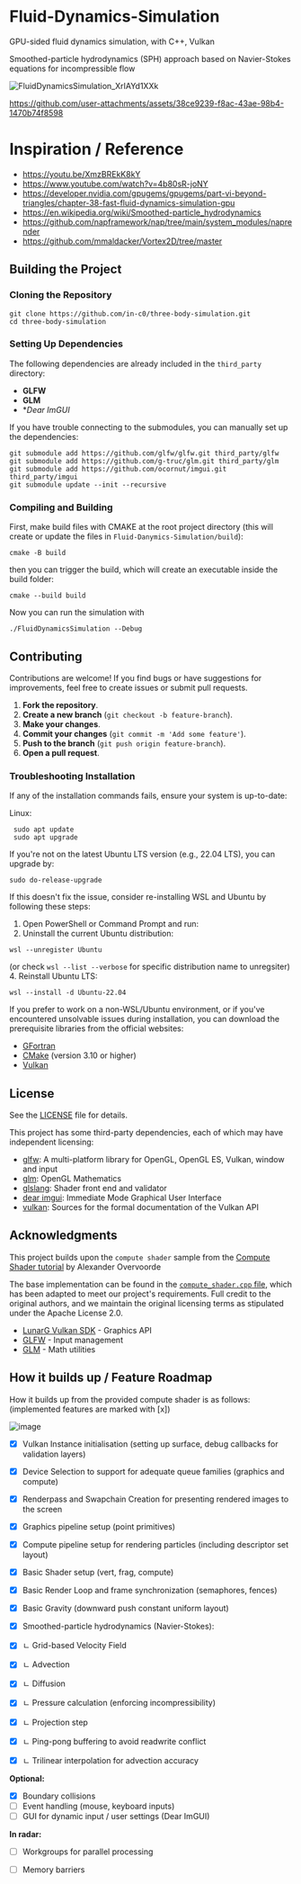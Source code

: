 # Fluid-Dynamics-Simulation
GPU-sided fluid dynamics simulation, with C++, Vulkan


Smoothed-particle hydrodynamics (SPH) approach based on Navier-Stokes equations for incompressible flow


![FluidDynamicsSimulation_XrIAYd1XXk](https://github.com/user-attachments/assets/45049b6a-9c97-4af6-a54c-09fa668579f8)
 

https://github.com/user-attachments/assets/38ce9239-f8ac-43ae-98b4-1470b74f8598



 # Inspiration / Reference
- https://youtu.be/XmzBREkK8kY
- https://www.youtube.com/watch?v=4b80sR-joNY
- https://developer.nvidia.com/gpugems/gpugems/part-vi-beyond-triangles/chapter-38-fast-fluid-dynamics-simulation-gpu
- https://en.wikipedia.org/wiki/Smoothed-particle_hydrodynamics
- https://github.com/napframework/nap/tree/main/system_modules/naprender
- https://github.com/mmaldacker/Vortex2D/tree/master


## Building the Project

### Cloning the Repository

```
git clone https://github.com/in-c0/three-body-simulation.git
cd three-body-simulation
```

### Setting Up Dependencies

The following dependencies are already included in the `third_party` directory: 
- **GLFW**
- **GLM**
- **Dear ImGUI*

If you have trouble connecting to the submodules, you can manually set up the dependencies:

```
git submodule add https://github.com/glfw/glfw.git third_party/glfw
git submodule add https://github.com/g-truc/glm.git third_party/glm
git submodule add https://github.com/ocornut/imgui.git third_party/imgui
git submodule update --init --recursive
```

### Compiling and Building

First, make build files with CMAKE at the root project directory (this will create or update the files in `Fluid-Danymics-Simulation/build`):
```
cmake -B build
```

then you can trigger the build, which will create an executable inside the build folder:
```
cmake --build build
```

Now you can run the simulation with
```
./FluidDynamicsSimulation --Debug
```


## Contributing

Contributions are welcome! If you find bugs or have suggestions for improvements, feel free to create issues or submit pull requests.

1. **Fork the repository**.
2. **Create a new branch** (`git checkout -b feature-branch`).
3. **Make your changes**.
4. **Commit your changes** (`git commit -m 'Add some feature'`).
5. **Push to the branch** (`git push origin feature-branch`).
6. **Open a pull request**.


### Troubleshooting Installation

If any of the installation commands fails, ensure your system is up-to-date:

Linux:
```
 sudo apt update
 sudo apt upgrade
```
If you're not on the latest Ubuntu LTS version (e.g., 22.04 LTS), you can upgrade by:
 ```
 sudo do-release-upgrade
 ```

If this doesn't fix the issue, consider re-installing WSL and Ubuntu by following these steps:
 1. Open PowerShell or Command Prompt and run:
 3. Uninstall the current Ubuntu distribution:
```
wsl --unregister Ubuntu
```     
(or check `wsl --list --verbose` for specific distribution name to unregsiter)
 4. Reinstall Ubuntu LTS:
 ```
 wsl --install -d Ubuntu-22.04
 ```

If you prefer to work on a non-WSL/Ubuntu environment, or if you've encountered unsolvable issues during installation, you can download the prerequisite libraries from the official websites:
- [GFortran](https://fortran-lang.org/learn/os_setup/install_gfortran/)
- [CMake](https://cmake.org/download/) (version 3.10 or higher)
- [Vulkan](https://vulkan.lunarg.com/doc/sdk/1.3.290.0/linux/getting_started.html)


## License

See the [LICENSE](LICENSE) file for details.

This project has some third-party dependencies, each of which may have independent licensing:

* [glfw](https://github.com/glfw/glfw): A multi-platform library for OpenGL, OpenGL ES, Vulkan, window and input
* [glm](https://github.com/g-truc/glm): OpenGL Mathematics
* [glslang](https://github.com/KhronosGroup/glslang): Shader front end and validator
* [dear imgui](https://github.com/ocornut/imgui): Immediate Mode Graphical User Interface
* [vulkan](https://github.com/KhronosGroup/Vulkan-Docs): Sources for the formal documentation of the Vulkan API

## Acknowledgments

This project builds upon the `compute shader` sample from the [Compute Shader tutorial](https://vulkan-tutorial.com/Compute_Shader) by Alexander Overvoorde

The base implementation can be found in the [`compute_shader.cpp` file](https://vulkan-tutorial.com/code/31_compute_shader.cpp), which has been adapted to meet our project's requirements. Full credit to the original authors, and we maintain the original licensing terms as stipulated under the Apache License 2.0.

- [LunarG Vulkan SDK](https://vulkan.lunarg.com/) - Graphics API
- [GLFW](https://www.glfw.org/) - Input management
- [GLM](https://glm.g-truc.net/0.9.9/index.html) - Math utilities


## How it builds up / Feature Roadmap
How it builds up from the provided compute shader is as follows: (implemented features are marked with [x])

![image](https://github.com/user-attachments/assets/753328a1-53db-4ee7-96dc-9b2821fe79d1)


- [x] Vulkan Instance initialisation (setting up surface, debug callbacks for validation layers)
- [x] Device Selection to support for adequate queue families (graphics and compute)
- [x] Renderpass and Swapchain Creation for presenting rendered images to the screen
- [x] Graphics pipeline setup (point primitives)
- [x] Compute pipeline setup for rendering particles (including descriptor set layout)
- [x] Basic Shader setup (vert, frag, compute)
- [x] Basic Render Loop and frame synchronization (semaphores, fences)
- [x] Basic Gravity (downward push constant uniform layout)
- [x] Smoothed-particle hydrodynamics (Navier-Stokes):
- [x] ㄴ Grid-based Velocity Field
- [x] ㄴ Advection
- [x] ㄴ Diffusion
- [x] ㄴ Pressure calculation (enforcing incompressibility)
- [x] ㄴ Projection step
- [x] ㄴ Ping-pong buffering to avoid readwrite conflict
- [x] ㄴ Trilinear interpolation for advection accuracy


**Optional:**
- [x] Boundary collisions
- [ ] Event handling (mouse, keyboard inputs)
- [ ] GUI for dynamic input / user settings (Dear ImGUI)

**In radar:**
- [ ] Workgroups for parallel processing
- [ ] Memory barriers




